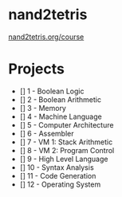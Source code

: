 # nand2tetris
[nand2tetris.org/course](nand2tetris.org/course)

# Projects
- [] 1 - Boolean Logic
- [] 2 - Boolean Arithmetic
- [] 3 - Memory
- [] 4 - Machine Language
- [] 5 - Computer Architecture
- [] 6 - Assembler
- [] 7 - VM 1: Stack Arithmetic
- [] 8 - VM 2: Program Control
- [] 9 - High Level Language
- [] 10 - Syntax Analysis
- [] 11 - Code Generation
- [] 12 - Operating System
